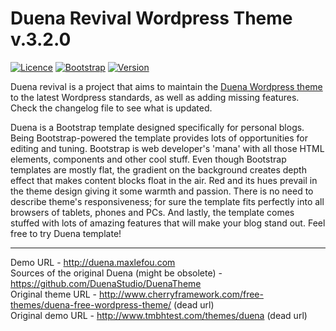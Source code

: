 Duena Revival Wordpress Theme v.3.2.0
==========

[![Licence](https://img.shields.io/badge/license-GNU%20GPLv3-green.svg)](https://www.gnu.org/licenses/gpl-3.0.en.html)
[![Bootstrap](https://img.shields.io/badge/bootstrap-4.3.1-blue.svg)](https://getbootstrap.com)
[![Version](https://img.shields.io/badge/wordpress-5.x-blue.svg)](https://wordpress.org)


Duena revival is a project that aims to maintain the [Duena Wordpress theme](https://github.com/DuenaStudio/DuenaTheme) to the latest Wordpress standards, as well as adding missing features. Check the changelog file to see what is updated.

Duena is a Bootstrap template designed specifically for personal blogs.
Being Bootstrap-powered the template provides lots of opportunities for editing and tuning. Bootstrap is web developer's 'mana' with all those HTML elements, components and other cool stuff. Even though Bootstrap templates are mostly flat, the gradient on the background creates depth effect that makes content blocks float in the air. Red and its hues prevail in the theme design giving it some warmth and passion. There is no need to describe theme's responsiveness; for sure the template fits perfectly into all browsers of tablets, phones and PCs. And lastly, the template comes stuffed with lots of amazing features that will make your blog stand out.
Feel free to try Duena template!

----

Demo URL - http://duena.maxlefou.com<br>
Sources of the original Duena (might be obsolete) - https://github.com/DuenaStudio/DuenaTheme<br>
Original theme URL - http://www.cherryframework.com/free-themes/duena-free-wordpress-theme/ (dead url)<br>
Original demo URL - http://www.tmbhtest.com/themes/duena (dead url)
